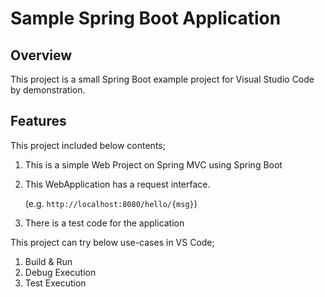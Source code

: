 # Sample Spring Boot Application
## Overview
This project is a small Spring Boot example project for Visual Studio Code by demonstration.

## Features
This project included below contents;

 1. This is a simple Web Project on Spring MVC using Spring Boot
 2. This WebApplication has a request interface.


    (e.g. ```http://localhost:8080/hello/{msg}```)
 3. There is a test code for the application

This project can try below use-cases in VS Code;
1. Build & Run
2. Debug Execution
3. Test Execution